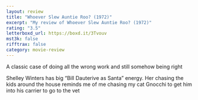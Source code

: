 ```yaml
---
layout: review
title: "Whoever Slew Auntie Roo? (1972)"
excerpt: "My review of Whoever Slew Auntie Roo? (1972)"
rating: "3.5"
letterboxd_url: https://boxd.it/3Tvouv
mst3k: false
rifftrax: false
category: movie-review
---
```


A classic case of doing all the wrong work and still somehow being right

Shelley Winters has big “Bill Dauterive as Santa” energy. Her chasing the kids around the house reminds me of me chasing my cat Gnocchi to get him into his carrier to go to the vet
